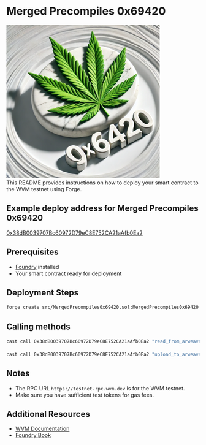 # Merged Precompiles 0x69420

<img src="./logo.webp" width="400px">
<div>This README provides instructions on how to deploy your smart contract to the WVM testnet using Forge.</div>

## Example deploy address for Merged Precompiles 0x69420

[0x38dB0039707Bc60972D79eC8E752CA21aAfb0Ea2](https://explorer.wvm.dev/address/0x38dB0039707Bc60972D79eC8E752CA21aAfb0Ea2)

## Prerequisites

- [Foundry](https://book.getfoundry.sh/getting-started/installation) installed
- Your smart contract ready for deployment

## Deployment Steps

```sh
forge create src/MergedPrecompiles0x69420.sol:MergedPrecompiles0x69420 --rpc-url https://testnet-rpc.wvm.dev/ --private-key <private key starting with 0x...> --gas-price 10gwei
```

## Calling methods

```sh
cast call 0x38dB0039707Bc60972D79eC8E752CA21aAfb0Ea2 "read_from_arweave(string)" <ArweaveTXID> --rpc-url https://testnet-rpc.wvm.dev

cast call 0x38dB0039707Bc60972D79eC8E752CA21aAfb0Ea2 "upload_to_arweave(string)" <dataString> --rpc-url https://testnet-rpc.wvm.dev
```
## Notes

- The RPC URL `https://testnet-rpc.wvm.dev` is for the WVM testnet.
- Make sure you have sufficient test tokens for gas fees.

## Additional Resources

- [WVM Documentation](https://docs.wvm.dev)
- [Foundry Book](https://book.getfoundry.sh)

